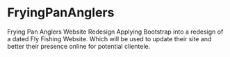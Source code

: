 # FryingPanAnglers
Frying Pan Anglers Website Redesign
Applying Bootstrap into a redesign of a dated Fly Fishing Website. 
Which will be used to update their site and better their presence online for potential clientele.
